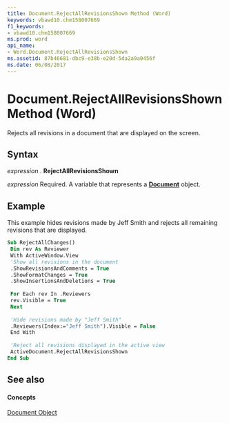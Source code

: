 ```yaml
---
title: Document.RejectAllRevisionsShown Method (Word)
keywords: vbawd10.chm158007669
f1_keywords:
- vbawd10.chm158007669
ms.prod: word
api_name:
- Word.Document.RejectAllRevisionsShown
ms.assetid: 87b46681-dbc9-e38b-e20d-5da2a9a0456f
ms.date: 06/08/2017
---
```



# Document.RejectAllRevisionsShown Method (Word)

Rejects all revisions in a document that are displayed on the screen.


## Syntax

 _expression_ . **RejectAllRevisionsShown**

 _expression_ Required. A variable that represents a **[Document](Word.Document.md)** object.


## Example

This example hides revisions made by Jeff Smith and rejects all remaining revisions that are displayed.


```vb
Sub RejectAllChanges() 
 Dim rev As Reviewer 
 With ActiveWindow.View 
 'Show all revisions in the document 
 .ShowRevisionsAndComments = True 
 .ShowFormatChanges = True 
 .ShowInsertionsAndDeletions = True 
 
 For Each rev In .Reviewers 
 rev.Visible = True 
 Next 
 
 'Hide revisions made by "Jeff Smith" 
 .Reviewers(Index:="Jeff Smith").Visible = False 
 End With 
 
 'Reject all revisions displayed in the active view 
 ActiveDocument.RejectAllRevisionsShown 
End Sub
```


## See also


#### Concepts


[Document Object](Word.Document.md)

